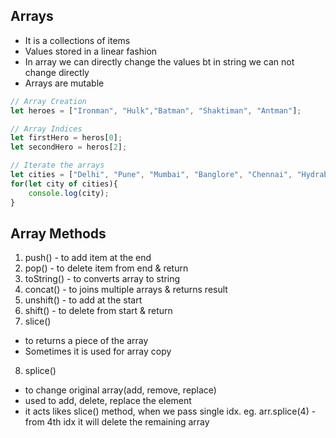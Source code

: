 ## Arrays
- It is a collections of items
- Values stored in a linear fashion
- In array we can directly change the values bt in string we can not change directly
- Arrays are mutable
```js
// Array Creation
let heroes = ["Ironman", "Hulk","Batman", "Shaktiman", "Antman"];

// Array Indices
let firstHero = heros[0];
let secondHero = heros[2];

// Iterate the arrays
let cities = ["Delhi", "Pune", "Mumbai", "Banglore", "Chennai", "Hydrabad", "Gurgaon"];
for(let city of cities){
    console.log(city);
}
```
## Array Methods
1. push() - to add item at the end
2. pop() - to delete item from end & return
3. toString() - to converts array to string
4. concat() - to joins multiple arrays & returns result
5. unshift() - to add at the start
6. shift() - to delete from start & return
7. slice() 
- to returns a piece of the array
- Sometimes it is used for array copy
8. splice() 
- to change original array(add, remove, replace)
- used to add, delete, replace the element
- it acts likes slice() method, when we pass single idx. eg. arr.splice(4) - from 4th idx it will delete the remaining array